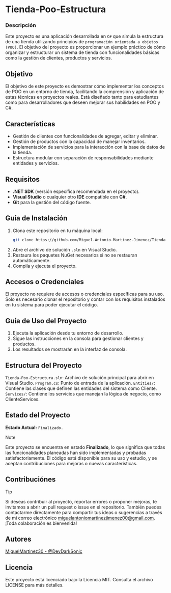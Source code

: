 # Tienda-Poo-Estructura

### Descripción
Este proyecto es una aplicación desarrollada en `C#` que simula la estructura de una tienda utilizando principios de `programación orientada a objetos (POO)`. El objetivo del proyecto es proporcionar un ejemplo práctico de cómo organizar y estructurar un sistema de tienda con funcionalidades básicas como la gestión de clientes, productos y servicios.

## Objetivo
El objetivo de este proyecto es demostrar cómo implementar los conceptos de POO en un entorno de tienda, facilitando la comprensión y aplicación de estas técnicas en proyectos reales. Está diseñado tanto para estudiantes como para desarrolladores que deseen mejorar sus habilidades en POO y C#.

## Características
- Gestión de clientes con funcionalidades de agregar, editar y eliminar.
- Gestión de productos con la capacidad de manejar inventarios.
- Implementación de servicios para la interacción con la base de datos de la tienda.
- Estructura modular con separación de responsabilidades mediante entidades y servicios.

## Requisitos
- **.NET SDK** (versión específica recomendada en el proyecto).
- **Visual Studio** o cualquier otro **IDE** compatible con **C#**.
- **Git** para la gestión del código fuente.

## Guía de Instalación
1. Clona este repositorio en tu máquina local:
   ```bash
   git clone https://github.com/Miguel-Antonio-Martinez-Jimenez/Tienda_POO_Estructura.git
2. Abre el archivo de solución `.sln` en Visual Studio.
3. Restaura los paquetes NuGet necesarios si no se restauran automáticamente.
4. Compila y ejecuta el proyecto.

## Accesos o Credenciales
El proyecto no requiere de accesos o credenciales específicas para su uso. Solo es necesario clonar el repositorio y contar con los requisitos instalados en tu sistema para poder ejecutar el código.

## Guía de Uso del Proyecto
1. Ejecuta la aplicación desde tu entorno de desarrollo.
2. Sigue las instrucciones en la consola para gestionar clientes y productos.
3. Los resultados se mostrarán en la interfaz de consola.

## Estructura del Proyecto
`Tienda-Poo-Estructura.sln`: Archivo de solución principal para abrir en Visual Studio.
`Program.cs`: Punto de entrada de la aplicación.
`Entities/`: Contiene las clases que definen las entidades del sistema como Cliente.
`Services/`: Contiene los servicios que manejan la lógica de negocio, como ClienteServices.

## Estado del Proyecto
**Estado Actual:** `Finalizado.`
> [!Note]
> Este proyecto se encuentra en estado **Finalizado**, lo que significa que todas las funcionalidades planeadas han sido implementadas y probadas satisfactoriamente. El código está disponible para su uso y estudio, y se aceptan contribuciones para mejoras o nuevas características.
<!--### Posibles Estados del Proyecto
- **Inicios:** El proyecto está en sus etapas iniciales de planificación y desarrollo. Apenas se están definiendo los requisitos y comenzando la implementación básica.
- **En Desarrollo:** El proyecto está en plena fase de desarrollo, con funcionalidades siendo añadidas y pruebas en curso. Puede contener errores o estar sujeto a cambios importantes.
- **Finalizado:** El proyecto ha alcanzado sus objetivos iniciales, con todas las funcionalidades implementadas y probadas. Puede recibir mantenimiento o mejoras menores.
- **Mantenimiento:** El proyecto está completo, pero sigue recibiendo actualizaciones menores, corrección de errores o mejoras en la documentación y el rendimiento.
- **Abandonado:** El desarrollo ha sido detenido y no se planean futuras actualizaciones ni mantenimiento. -->

## Contribuciónes
> [!Tip]
> Si deseas contribuir al proyecto, reportar errores o proponer mejoras, te invitamos a abrir un pull request o issue en el repositorio. También puedes contactarme directamente para compartir tus ideas o sugerencias a través de mi correo electrónico miguelantoniomartinezjimenez00@gmail.com. ¡Toda colaboración es bienvenida!

## Autores
[MiguelMartinez30 - @DevDarkSonic](https://github.com/Miguel-Antonio-Martinez-Jimenez)

## Licencia
Este proyecto está licenciado bajo la Licencia MIT. Consulta el archivo LICENSE para más detalles.
